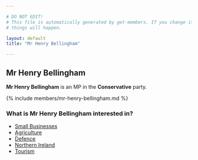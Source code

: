 ```yaml
---

# DO NOT EDIT!
# This file is automatically generated by get-members. If you change it, bad
# things will happen.

layout: default
title: "Mr Henry Bellingham"

---
```


## Mr Henry Bellingham

**Mr Henry Bellingham** is an MP in the **Conservative** party.

{% include members/mr-henry-bellingham.md %}

### What is Mr Henry Bellingham interested in?


* [Small Businesses](/interests/small-businesses.html)
* [Agriculture](/interests/agriculture.html)
* [Defence](/interests/defence.html)
* [Northern Ireland](/interests/northern-ireland.html)
* [Tourism](/interests/tourism.html)
